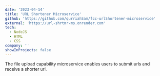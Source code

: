 ```yaml
---
date: '2023-04-14'
title: 'URL Shortener Microservice'
github: 'https://github.com/qurriahSam/fcc-urlShortener-microservice'
external: 'https://url-shrtnr-ms.onrender.com'
tech:
  - NodeJS
  - HTML
  - CSS
company: ''
showInProjects: false
---
```


The file upload capability microservice enables users to submit urls and receive a shorter url.
